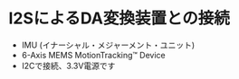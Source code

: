 # I2SによるDA変換装置との接続

- IMU (イナーシャル・メジャーメント・ユニット)
- 6-Axis MEMS MotionTracking™ Device
- I2Cで接続、3.3V電源です

<img src="">
